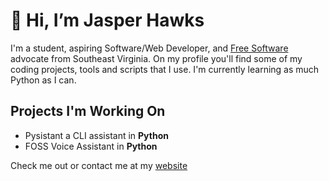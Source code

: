 # 👋 Hi, I’m Jasper Hawks
I'm a student, aspiring Software/Web Developer, and [Free Software](https://en.wikipedia.org/wiki/Free_software) advocate from Southeast Virginia. On my profile you'll find some of my coding projects, tools and scripts that I use. I'm currently learning as much Python as I can.

## Projects I'm Working On 
- Pysistant a CLI assistant in **Python**
- FOSS Voice Assistant in **Python**


Check me out or contact me at my [website](https://jasperhawks.netlify.app/)

